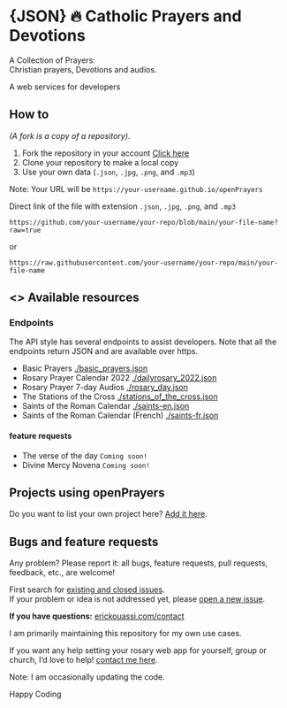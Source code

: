 # {JSON} 🔥 Catholic Prayers and Devotions
A Collection of Prayers:<br />
Christian prayers, Devotions and audios.

A web services for developers

## How to
 *(A fork is a copy of a repository)*.
1. Fork the repository in your account [Click here](https://github.com/erickouassi/openPrayers/fork)
2. Clone your repository to make a local copy
3. Use your own data (`.json`, `.jpg`, `.png`, and `.mp3`)
   
Note:  Your URL will be `https://your-username.github.io/openPrayers`

Direct link of the file with extension `.json`, `.jpg`, `.png`, and `.mp3`

`https://github.com/your-username/your-repo/blob/main/your-file-name?raw=true`

or 

`https://raw.githubusercontent.com/your-username/your-repo/main/your-file-name`

## <> Available resources
### Endpoints
The API style has several endpoints to assist developers. Note that all the endpoints return JSON and are available over https. <br />
- Basic Prayers [./basic_prayers.json](https://raw.githubusercontent.com/erickouassi/openPrayers/main/basic_prayers.json)
- Rosary Prayer Calendar 2022 [./dailyrosary_2022.json](https://raw.githubusercontent.com/erickouassi/openPrayers/main/rosary/dailyrosary_2022.json)
- Rosary Prayer 7-day Audios [./rosary_day.json](https://raw.githubusercontent.com/erickouassi/openPrayers/main/rosary/rosary_day.json)
- The Stations of the Cross [./stations_of_the_cross.json](https://raw.githubusercontent.com/erickouassi/openPrayers/main/stations_of_the_cross.json)
- Saints of the Roman Calendar [./saints-en.json](https://raw.githubusercontent.com/erickouassi/openPrayers/main/saints-en.json)
- Saints of the Roman Calendar (French) [./saints-fr.json](https://raw.githubusercontent.com/erickouassi/openPrayers/main/saints-fr.json)


#### feature requests
- The verse of the day `Coming soon!`
- Divine Mercy Novena `Coming soon!`

## Projects using openPrayers
Do you want to list your own project here? [Add it here](https://github.com/erickouassi/openPrayers/EXAMPLES.md).



## Bugs and feature requests
Any problem? Please report it: all bugs, feature requests, pull requests, feedback, etc., are welcome!

First search for [existing and closed issues](https://github.com/erickouassi/openPrayers/issues?utf8=%E2%9C%93&q=is%3Aissue). <br />
If your problem or idea is not addressed yet, please [open a new issue](https://github.com/erickouassi/openPrayers/issues/new/choose).

**If you have questions:**  [erickouassi.com/contact](https://erickouassi.com/contact.html)

I am primarily maintaining this repository for my own use cases. 

If you want any help setting your rosary web app for yourself, group or church, I’d love to help! [contact me here](https://erickouassi.com/contact.html).



Note: I am occasionally updating the code.

Happy Coding